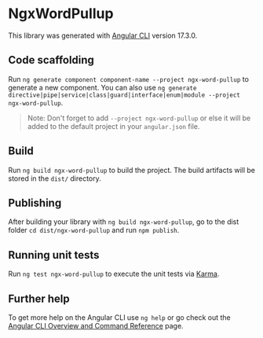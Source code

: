 # NgxWordPullup

This library was generated with [Angular CLI](https://github.com/angular/angular-cli) version 17.3.0.

## Code scaffolding

Run `ng generate component component-name --project ngx-word-pullup` to generate a new component. You can also use `ng generate directive|pipe|service|class|guard|interface|enum|module --project ngx-word-pullup`.
> Note: Don't forget to add `--project ngx-word-pullup` or else it will be added to the default project in your `angular.json` file. 

## Build

Run `ng build ngx-word-pullup` to build the project. The build artifacts will be stored in the `dist/` directory.

## Publishing

After building your library with `ng build ngx-word-pullup`, go to the dist folder `cd dist/ngx-word-pullup` and run `npm publish`.

## Running unit tests

Run `ng test ngx-word-pullup` to execute the unit tests via [Karma](https://karma-runner.github.io).

## Further help

To get more help on the Angular CLI use `ng help` or go check out the [Angular CLI Overview and Command Reference](https://angular.io/cli) page.
